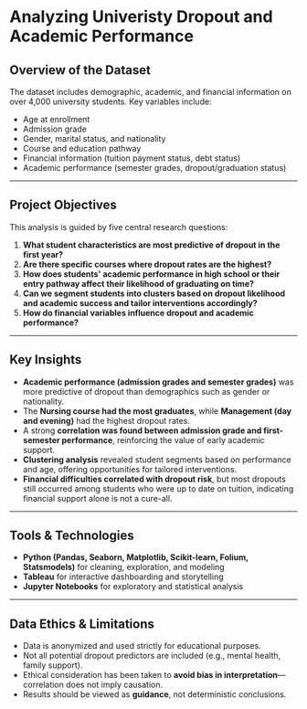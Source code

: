 # Analyzing Univeristy Dropout and Academic Performance

## Overview of the Dataset

The dataset includes demographic, academic, and financial information on over 4,000 university students. Key variables include:

- Age at enrollment
- Admission grade
- Gender, marital status, and nationality
- Course and education pathway
- Financial information (tuition payment status, debt status)
- Academic performance (semester grades, dropout/graduation status)

---

## Project Objectives

This analysis is guided by five central research questions:

1. **What student characteristics are most predictive of dropout in the first year?**  
2. **Are there specific courses where dropout rates are the highest?**  
3. **How does students' academic performance in high school or their entry pathway affect their likelihood of graduating on time?**  
4. **Can we segment students into clusters based on dropout likelihood and academic success and tailor interventions accordingly?**  
5. **How do financial variables influence dropout and academic performance?**

---

## Key Insights

- **Academic performance (admission grades and semester grades)** was more predictive of dropout than demographics such as gender or nationality.
- The **Nursing course had the most graduates**, while **Management (day and evening)** had the highest dropout rates.
- A strong **correlation was found between admission grade and first-semester performance**, reinforcing the value of early academic support.
- **Clustering analysis** revealed student segments based on performance and age, offering opportunities for tailored interventions.
- **Financial difficulties correlated with dropout risk**, but most dropouts still occurred among students who were up to date on tuition, indicating financial support alone is not a cure-all.

---

## Tools & Technologies

- **Python (Pandas, Seaborn, Matplotlib, Scikit-learn, Folium, Statsmodels)** for cleaning, exploration, and modeling
- **Tableau** for interactive dashboarding and storytelling
- **Jupyter Notebooks** for exploratory and statistical analysis

---

## Data Ethics & Limitations

- Data is anonymized and used strictly for educational purposes.
- Not all potential dropout predictors are included (e.g., mental health, family support).
- Ethical consideration has been taken to **avoid bias in interpretation**—correlation does not imply causation.
- Results should be viewed as **guidance**, not deterministic conclusions.
